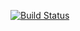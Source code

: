 [![Build Status](https://travis-ci.org/SHEFF003/xcombats.png?branch=master)](https://travis-ci.org/SHEFF003/xcombats)
